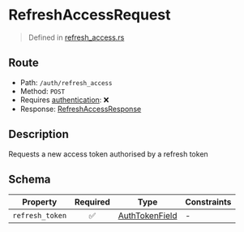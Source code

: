 # RefreshAccessRequest
> Defined in [refresh_access.rs](../../../../../interface/src/interface/routes/auth/refresh_access.rs)

## Route
- Path: `/auth/refresh_access`
- Method: `POST`
- Requires [authentication](../../../../Flows/Authentication%20Flow.md): ❌
- Response: [RefreshAccessResponse](RefreshAccessResponse.md)

## Description
Requests a new access token authorised by a refresh token

## Schema

| Property | Required | Type | Constraints |
| --- | :---: | --- | --- |
| `refresh_token` | ✅ | [AuthTokenField](../../../fields/auth_token/AuthTokenField.md) |  -  |


